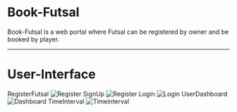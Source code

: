 # Book-Futsal
Book-Futsal is a web portal where Futsal can be registered by owner and be booked by player.


---
# User-Interface

RegisterFutsal
![Register](https://github.com/Aashish69-96/Book-Futsal/images/register.png)
SignUp
![Register](https://github.com/Aashish69-96/Book-Futsal/images/signup.png)
Login
![Login](https://github.com/Aashish69-96/Book-Futsal/images/login.png)
UserDashboard
![Dashboard](https://github.com/Aashish69-96/Book-Futsal/images/dashboard.png)
TimeInterval
![Timeinterval](https://github.com/Aashish69-96/Book-Futsal/images/timeinterval.png)
